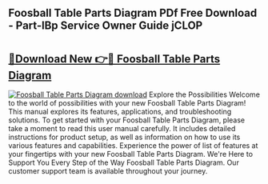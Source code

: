 ## Foosball Table Parts Diagram PDf Free Download - Part-lBp Service Owner Guide jCLOP

# <h2><a href="http://dfpah5.blite.top/?on=Foosball+Table+Parts+Diagram">🔗Download New 👉🔴 Foosball Table Parts Diagram</a></h2>

[![Foosball Table Parts Diagram download](https://i.imgur.com/lujVjoI.png)](http://dfpah5.blite.top/?on=Foosball+Table+Parts+Diagram)
Explore the Possibilities Welcome to the world of possibilities with your new Foosball Table Parts Diagram! This manual explores its features, applications, and troubleshooting solutions. To get started with your Foosball Table Parts Diagram, please take a moment to read this user manual carefully. It includes detailed instructions for product setup, as well as information on how to use its various features and capabilities. Experience the power of list of features at your fingertips with your new Foosball Table Parts Diagram. We're Here to Support You Every Step of the Way Foosball Table Parts Diagram. Our customer support team is available throughout your journey.
